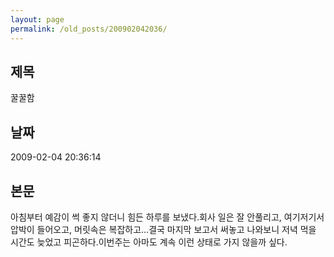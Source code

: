 ```yaml
---
layout: page
permalink: /old_posts/200902042036/
---
```


## 제목
꿀꿀함

## 날짜
2009-02-04 20:36:14

## 본문
아침부터 예감이 썩 좋지 않더니 힘든 하루를 보냈다.회사 일은 잘 안풀리고, 여기저기서 압박이 들어오고, 머릿속은 복잡하고...결국 마지막 보고서 써놓고 나와보니 저녁 먹을 시간도 늦었고 피곤하다.이번주는 아마도 계속 이런 상태로 가지 않을까 싶다.